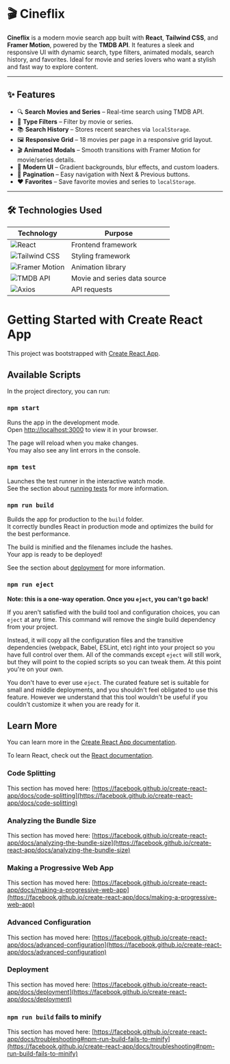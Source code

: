 # 🎬 Cineflix

**Cineflix** is a modern movie search app built with **React**, **Tailwind CSS**, and **Framer Motion**, powered by the **TMDB API**. It features a sleek and responsive UI with dynamic search, type filters, animated modals, search history, and favorites. Ideal for movie and series lovers who want a stylish and fast way to explore content.

---

## ✨ Features

- 🔍 **Search Movies and Series** – Real-time search using TMDB API.
- 🎯 **Type Filters** – Filter by movie or series.
- 📚 **Search History** – Stores recent searches via `localStorage`.
- 🖼️ **Responsive Grid** – 18 movies per page in a responsive grid layout.
- 🎬 **Animated Modals** – Smooth transitions with Framer Motion for movie/series details.
- 💅 **Modern UI** – Gradient backgrounds, blur effects, and custom loaders.
- 🔄 **Pagination** – Easy navigation with Next & Previous buttons.
- ❤️ **Favorites** – Save favorite movies and series to `localStorage`.

---

## 🛠️ Technologies Used

| Technology | Purpose |
|-----------|---------|
| ![React](https://img.shields.io/badge/React-20232A?style=for-the-badge&logo=react&logoColor=61DAFB) | Frontend framework |
| ![Tailwind CSS](https://img.shields.io/badge/Tailwind_CSS-38B2AC?style=for-the-badge&logo=tailwind-css&logoColor=white) | Styling framework |
| ![Framer Motion](https://img.shields.io/badge/Framer_Motion-0055FF?style=for-the-badge&logo=framer&logoColor=white) | Animation library |
| ![TMDB API](https://img.shields.io/badge/TMDB_API-01B4E4?style=for-the-badge) | Movie and series data source |
| ![Axios](https://img.shields.io/badge/Axios-5A29E4?style=for-the-badge&logo=axios&logoColor=white) | API requests |

# Getting Started with Create React App

This project was bootstrapped with [Create React App](https://github.com/facebook/create-react-app).

## Available Scripts

In the project directory, you can run:

### `npm start`

Runs the app in the development mode.\
Open [http://localhost:3000](http://localhost:3000) to view it in your browser.

The page will reload when you make changes.\
You may also see any lint errors in the console.

### `npm test`

Launches the test runner in the interactive watch mode.\
See the section about [running tests](https://facebook.github.io/create-react-app/docs/running-tests) for more information.

### `npm run build`

Builds the app for production to the `build` folder.\
It correctly bundles React in production mode and optimizes the build for the best performance.

The build is minified and the filenames include the hashes.\
Your app is ready to be deployed!

See the section about [deployment](https://facebook.github.io/create-react-app/docs/deployment) for more information.

### `npm run eject`

**Note: this is a one-way operation. Once you `eject`, you can't go back!**

If you aren't satisfied with the build tool and configuration choices, you can `eject` at any time. This command will remove the single build dependency from your project.

Instead, it will copy all the configuration files and the transitive dependencies (webpack, Babel, ESLint, etc) right into your project so you have full control over them. All of the commands except `eject` will still work, but they will point to the copied scripts so you can tweak them. At this point you're on your own.

You don't have to ever use `eject`. The curated feature set is suitable for small and middle deployments, and you shouldn't feel obligated to use this feature. However we understand that this tool wouldn't be useful if you couldn't customize it when you are ready for it.

## Learn More

You can learn more in the [Create React App documentation](https://facebook.github.io/create-react-app/docs/getting-started).

To learn React, check out the [React documentation](https://reactjs.org/).

### Code Splitting

This section has moved here: [https://facebook.github.io/create-react-app/docs/code-splitting](https://facebook.github.io/create-react-app/docs/code-splitting)

### Analyzing the Bundle Size

This section has moved here: [https://facebook.github.io/create-react-app/docs/analyzing-the-bundle-size](https://facebook.github.io/create-react-app/docs/analyzing-the-bundle-size)

### Making a Progressive Web App

This section has moved here: [https://facebook.github.io/create-react-app/docs/making-a-progressive-web-app](https://facebook.github.io/create-react-app/docs/making-a-progressive-web-app)

### Advanced Configuration

This section has moved here: [https://facebook.github.io/create-react-app/docs/advanced-configuration](https://facebook.github.io/create-react-app/docs/advanced-configuration)

### Deployment

This section has moved here: [https://facebook.github.io/create-react-app/docs/deployment](https://facebook.github.io/create-react-app/docs/deployment)

### `npm run build` fails to minify

This section has moved here: [https://facebook.github.io/create-react-app/docs/troubleshooting#npm-run-build-fails-to-minify](https://facebook.github.io/create-react-app/docs/troubleshooting#npm-run-build-fails-to-minify)